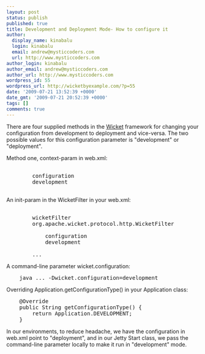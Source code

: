 ```yaml
---
layout: post
status: publish
published: true
title: Development and Deployment Mode- How to configure it
author:
  display_name: kinabalu
  login: kinabalu
  email: andrew@mysticcoders.com
  url: http://www.mysticcoders.com
author_login: kinabalu
author_email: andrew@mysticcoders.com
author_url: http://www.mysticcoders.com
wordpress_id: 55
wordpress_url: http://wicketbyexample.com/?p=55
date: '2009-07-21 13:52:39 +0000'
date_gmt: '2009-07-21 20:52:39 +0000'
tags: []
comments: true
---
```

There are four supplied methods in the <a href="http://wicket.apache.org" target="_blank">Wicket</a> framework for changing your configuration from development to deployment and vice-versa.  The two possible values for this configuration parameter is "development" or "deployment".<a id="more"></a><a id="more-55"></a>

Method one, context-param in web.xml:

<pre lang="xml" colla="+">
    <context-param>
        <param-name>configuration</param-name>
        <param-value>development</param-value>
    </context-param>
</pre>
An init-param in the WicketFilter in your web.xml:

<pre lang="xml" colla="+">
    <filter>
        <filter-name>wicketFilter</filter-name>
        <filter-class>org.apache.wicket.protocol.http.WicketFilter</filter-class>
        <init-param>
            <param-name>configuration</param-name>
            <param-value>development</param-value>
        </init-param>
        ...
</pre>
A command-line parameter wicket.configuration:

<pre lang="bash" colla="+">
    java ... -Dwicket.configuration=development
</pre>
Overriding Application.getConfigurationType() in your Application class:

<pre lang="java" colla="+">
    @Override
    public String getConfigurationType() {
        return Application.DEVELOPMENT;
    }
</pre>
In our environments, to reduce headache, we have the configuration in web.xml point to "deployment", and in our Jetty Start class, we pass the command-line parameter locally to make it run in "development" mode.

